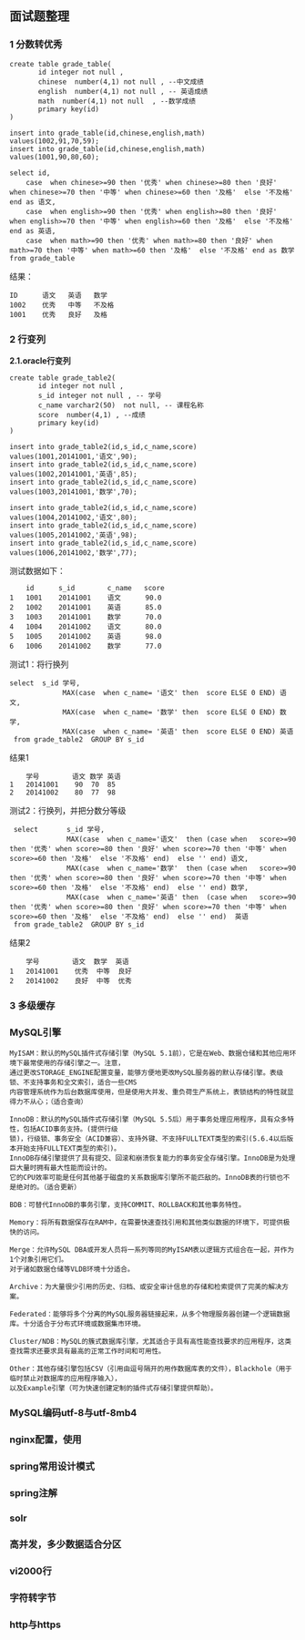 ## 面试题整理

### 1 分数转优秀

	create table grade_table(
	       id integer not null , 
	       chinese  number(4,1) not null , --中文成绩
	       english  number(4,1) not null , -- 英语成绩
	       math  number(4,1) not null  , --数学成绩
	       primary key(id)
	)
	
	insert into grade_table(id,chinese,english,math) values(1002,91,70,59);
	insert into grade_table(id,chinese,english,math) values(1001,90,80,60);
	
	select id,
		case  when chinese>=90 then '优秀' when chinese>=80 then '良好' when chinese>=70 then '中等' when chinese>=60 then '及格'  else '不及格' end as 语文,
		case  when english>=90 then '优秀' when english>=80 then '良好' when english>=70 then '中等' when english>=60 then '及格'  else '不及格' end as 英语,
		case  when math>=90 then '优秀' when math>=80 then '良好' when math>=70 then '中等' when math>=60 then '及格'  else '不及格' end as 数学
	from grade_table

结果：

	ID      语文   英语   数学
	1002	优秀	 中等	  不及格
	1001    优秀   良好	  及格


###  2 行变列

**2.1.oracle行变列**
	
	create table grade_table2(
	       id integer not null , 
	       s_id integer not null , -- 学号
	       c_name varchar2(50)  not null, -- 课程名称
	       score  number(4,1) , --成绩
	       primary key(id)
	)
	
	insert into grade_table2(id,s_id,c_name,score) values(1001,20141001,'语文',90);
	insert into grade_table2(id,s_id,c_name,score)  values(1002,20141001,'英语',85);
	insert into grade_table2(id,s_id,c_name,score)  values(1003,20141001,'数学',70);
	
	insert into grade_table2(id,s_id,c_name,score)  values(1004,20141002,'语文',80);
	insert into grade_table2(id,s_id,c_name,score)  values(1005,20141002,'英语',98);
	insert into grade_table2(id,s_id,c_name,score)  values(1006,20141002,'数学',77);


测试数据如下：

        id      s_id        c_name   score
	1	1001	20141001	语文	    90.0
	2	1002	20141001	英语      85.0
	3	1003	20141001	数学	    70.0
	4	1004	20141002	语文	    80.0
	5	1005	20141002	英语	    98.0
	6	1006	20141002	数学	    77.0

	
测试1：将行换列

	select  s_id 学号,
	             MAX(case  when c_name= '语文' then  score ELSE 0 END) 语文,
	             MAX(case  when c_name= '数学' then  score ELSE 0 END) 数学,
	             MAX(case  when c_name= '英语' then  score ELSE 0 END) 英语  
	 from grade_table2  GROUP BY s_id 

结果1
		
		学号        语文 数学 英语    
	1	20141001	90	70	85
	2	20141002	80	77	98


测试2：行换列，并把分数分等级
	 
	 select       s_id 学号,
	              MAX(case  when c_name='语文'  then (case when   score>=90 then '优秀' when score>=80 then '良好' when score>=70 then '中等' when score>=60 then '及格'  else '不及格' end)  else '' end) 语文,
	              MAX(case  when c_name='数学'  then (case when   score>=90 then '优秀' when score>=80 then '良好' when score>=70 then '中等' when score>=60 then '及格'  else '不及格' end)  else '' end) 数学,
	              MAX(case  when c_name='英语' then  (case when   score>=90 then '优秀' when score>=80 then '良好' when score>=70 then '中等' when score>=60 then '及格'  else '不及格' end)  else '' end)  英语  
	 from grade_table2  GROUP BY s_id 

结果2

		学号        语文  数学  英语
	1	20141001	优秀	中等	良好
	2	20141002	良好	中等	优秀



###  3 多级缓存

###  MySQL引擎
	
	MyISAM：默认的MySQL插件式存储引擎（MySQL 5.1前），它是在Web、数据仓储和其他应用环境下最常使用的存储引擎之一。注意，
	通过更改STORAGE_ENGINE配置变量，能够方便地更改MySQL服务器的默认存储引擎。表级锁、不支持事务和全文索引，适合一些CMS
	内容管理系统作为后台数据库使用，但是使用大并发、重负荷生产系统上，表锁结构的特性就显得力不从心；（适合查询）
	
	InnoDB：默认的MySQL插件式存储引擎（MySQL 5.5后）用于事务处理应用程序，具有众多特性，包括ACID事务支持。(提供行级
	锁)，行级锁、事务安全（ACID兼容）、支持外键、不支持FULLTEXT类型的索引(5.6.4以后版本开始支持FULLTEXT类型的索引)。
	InnoDB存储引擎提供了具有提交、回滚和崩溃恢复能力的事务安全存储引擎。InnoDB是为处理巨大量时拥有最大性能而设计的。
	它的CPU效率可能是任何其他基于磁盘的关系数据库引擎所不能匹敌的。InnoDB表的行锁也不是绝对的。（适合更新）
	
	BDB：可替代InnoDB的事务引擎，支持COMMIT、ROLLBACK和其他事务特性。
	
	Memory：将所有数据保存在RAM中，在需要快速查找引用和其他类似数据的环境下，可提供极快的访问。
	
	Merge：允许MySQL DBA或开发人员将一系列等同的MyISAM表以逻辑方式组合在一起，并作为1个对象引用它们。
	对于诸如数据仓储等VLDB环境十分适合。
	
	Archive：为大量很少引用的历史、归档、或安全审计信息的存储和检索提供了完美的解决方案。
	
	Federated：能够将多个分离的MySQL服务器链接起来，从多个物理服务器创建一个逻辑数据库。十分适合于分布式环境或数据集市环境。
	
	Cluster/NDB：MySQL的簇式数据库引擎，尤其适合于具有高性能查找要求的应用程序，这类查找需求还要求具有最高的正常工作时间和可用性。
	
	Other：其他存储引擎包括CSV（引用由逗号隔开的用作数据库表的文件），Blackhole（用于临时禁止对数据库的应用程序输入），
	以及Example引擎（可为快速创建定制的插件式存储引擎提供帮助）。

###  MySQL编码utf-8与utf-8mb4

### nginx配置，使用

### spring常用设计模式

### spring注解

### solr

### 高并发，多少数据适合分区

### vi2000行

### 字符转字节

### http与https